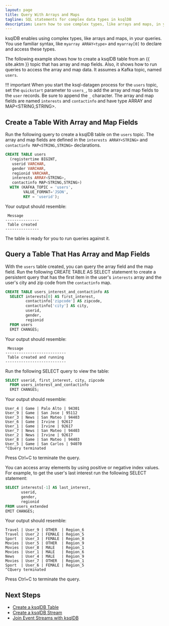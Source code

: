 ```yaml
---
layout: page
title: Query With Arrays and Maps
tagline: SQL statements for complex data types in ksqlDB
description: Learn how to use complex types, like arrays and maps, in your ksqlDB queries.
---
```


ksqlDB enables using complex types, like arrays and maps, in your queries.
You use familiar syntax, like `myarray ARRAY<type>` and `myarray[0]` to
declare and access these types.

The following example shows how to create a ksqlDB table from an
{{ site.aktm }} topic that has array and map fields. Also, it shows how to
run queries to access the array and map data. It assumes a Kafka topic,
named `users`.

!!! important
      When you start the ksql-datagen process for the `users` topic, set the
      `quickstart` parameter to `users_`, to add the array and map fields to
      the `user` records. Be sure to append the `_` character. The array and
      map fields are named `interests` and `contactinfo` and have type
      ARRAY<STRING> and MAP<STRING,STRING>.

Create a Table With Array and Map Fields
----------------------------------------

Run the following query to create a ksqlDB table on the `users` topic. The
array and map fields are defined in the `interests ARRAY<STRING>` and
`contactinfo MAP<STRING,STRING>` declarations.

```sql
CREATE TABLE users
  (registertime BIGINT,
   userid VARCHAR,
   gender VARCHAR,
   regionid VARCHAR,
   interests ARRAY<STRING>,
   contactinfo MAP<STRING,STRING>)
  WITH (KAFKA_TOPIC = 'users',
        VALUE_FORMAT='JSON',
        KEY = 'userid');
```

Your output should resemble:

```
 Message
---------------
 Table created
---------------
```

The table is ready for you to run queries against it.

Query a Table That Has Array and Map Fields
-------------------------------------------

With the `users` table created, you can query the array field and the
map field. Run the following CREATE TABLE AS SELECT statement to create
a persistent query that has the first item in the user's `interests`
array and the user's city and zip code from the `contactinfo` map.

```sql
CREATE TABLE users_interest_and_contactinfo AS
  SELECT interests[0] AS first_interest,
         contactinfo['zipcode'] AS zipcode,
         contactinfo['city'] AS city,
         userid,
         gender,
         regionid
  FROM users
  EMIT CHANGES;
```

Your output should resemble:

```
 Message
---------------------------
 Table created and running
---------------------------
```

Run the following SELECT query to view the table:

```sql
SELECT userid, first_interest, city, zipcode
  FROM users_interest_and_contactinfo
  EMIT CHANGES;
```

Your output should resemble:

```
User_4 | Game | Palo Alto | 94301
User_9 | Game | San Jose | 95112
User_3 | News | San Mateo | 94403
User_6 | Game | Irvine | 92617
User_1 | Game | Irvine | 92617
User_7 | News | San Mateo | 94403
User_2 | News | Irvine | 92617
User_8 | Game | San Mateo | 94403
User_5 | Game | San Carlos | 94070
^CQuery terminated
```

Press Ctrl+C to terminate the query.

You can access array elements by using positive or negative index
values. For example, to get the user's last interest run the following
SELECT statement:

```sql
SELECT interests[-1] AS last_interest,
       userid,
       gender,
       regionid
FROM users_extended
EMIT CHANGES;
```

Your output should resemble:

```
Travel | User_9 | OTHER  | Region_6
Travel | User_2 | FEMALE | Region_5
Sport  | User_3 | FEMALE | Region_8
Movies | User_5 | OTHER  | Region_9
Movies | User_8 | MALE   | Region_1
Movies | User_1 | MALE   | Region_6
News   | User_4 | MALE   | Region_9
Movies | User_7 | OTHER  | Region_1
Sport  | User_6 | FEMALE | Region_5
^CQuery terminated
```

Press Ctrl+C to terminate the query.

Next Steps
----------

-   [Create a ksqlDB Table](create-a-table.md)
-   [Create a ksqlDB Stream](create-a-stream.md)
-   [Join Event Streams with ksqlDB](joins/join-streams-and-tables.md)

